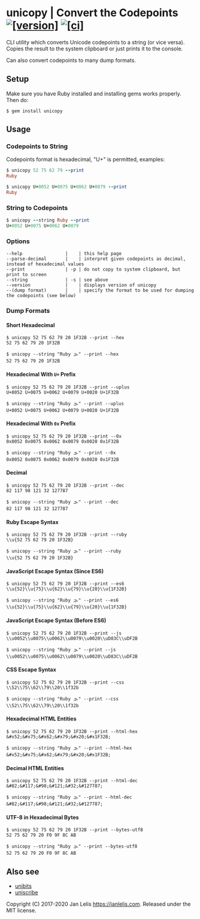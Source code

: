 # unicopy | Convert the Codepoints [![[version]](https://badge.fury.io/rb/unicopy.svg)](https://badge.fury.io/rb/unicopy)  [![[ci]](https://github.com/janlelis/unicopy/workflows/Test/badge.svg)](https://github.com/janlelis/unicopy/actions?query=workflow%3ATest)

CLI utility which converts Unicode codepoints to a string (or vice versa). Copies the result to the system clipboard or just prints it to the console.

Can also convert codepoints to many dump formats.

## Setup

Make sure you have Ruby installed and installing gems works properly. Then do:

```
$ gem install unicopy
```

## Usage

### Codepoints to String

Codepoints format is hexadecimal, "U+" is permitted, examples:

```ruby
$ unicopy 52 75 62 79 --print
Ruby
```

```ruby
$ unicopy U+0052 U+0075 U+0062 U+0079 --print
Ruby
```

### String to Codepoints

```ruby
$ unicopy --string Ruby --print
U+0052 U+0075 U+0062 U+0079
```

### Options

```
--help                |    | this help page
--parse-decimal       |    | interpret given codepoints as decimal, instead of hexadecimal values
--print               | -p | do not copy to system clipboard, but print to screen
--string              | -s | see above
--version             |    | displays version of unicopy
--(dump format)       |    | specify the format to be used for dumping the codepoints (see below)
```

### Dump Formats

#### Short Hexadecimal

```
$ unicopy 52 75 62 79 20 1F32B --print --hex
52 75 62 79 20 1F32B
```

```
$ unicopy --string "Ruby 🌫" --print --hex
52 75 62 79 20 1F32B
```

#### Hexadecimal With `U+` Prefix

```
$ unicopy 52 75 62 79 20 1F32B --print --uplus
U+0052 U+0075 U+0062 U+0079 U+0020 U+1F32B
```

```
$ unicopy --string "Ruby 🌫" --print --uplus
U+0052 U+0075 U+0062 U+0079 U+0020 U+1F32B
```

#### Hexadecimal With `0x` Prefix

```
$ unicopy 52 75 62 79 20 1F32B --print --0x
0x0052 0x0075 0x0062 0x0079 0x0020 0x1F32B
```

```
$ unicopy --string "Ruby 🌫" --print --0x
0x0052 0x0075 0x0062 0x0079 0x0020 0x1F32B
```

#### Decimal

```
$ unicopy 52 75 62 79 20 1F32B --print --dec
82 117 98 121 32 127787
```

```
$ unicopy --string "Ruby 🌫" --print --dec
82 117 98 121 32 127787
```

#### Ruby Escape Syntax

```
$ unicopy 52 75 62 79 20 1F32B --print --ruby
\\u{52 75 62 79 20 1F32B}
```

```
$ unicopy --string "Ruby 🌫" --print --ruby
\\u{52 75 62 79 20 1F32B}
```

#### JavaScript Escape Syntax (Since ES6)

```
$ unicopy 52 75 62 79 20 1F32B --print --es6
\\u{52}\\u{75}\\u{62}\\u{79}\\u{20}\\u{1F32B}
```

```
$ unicopy --string "Ruby 🌫" --print --es6
\\u{52}\\u{75}\\u{62}\\u{79}\\u{20}\\u{1F32B}
```

#### JavaScript Escape Syntax (Before ES6)

```
$ unicopy 52 75 62 79 20 1F32B --print --js
\\u0052\\u0075\\u0062\\u0079\\u0020\\uD83C\\uDF2B
```

```
$ unicopy --string "Ruby 🌫" --print --js
\\u0052\\u0075\\u0062\\u0079\\u0020\\uD83C\\uDF2B
```

#### CSS Escape Syntax

```
$ unicopy 52 75 62 79 20 1F32B --print --css
\\52\\75\\62\\79\\20\\1f32b
```

```
$ unicopy --string "Ruby 🌫" --print --css
\\52\\75\\62\\79\\20\\1f32b
```

#### Hexadecimal HTML Entities

```
$ unicopy 52 75 62 79 20 1F32B --print --html-hex
&#x52;&#x75;&#x62;&#x79;&#x20;&#x1F32B;
```

```
$ unicopy --string "Ruby 🌫" --print --html-hex
&#x52;&#x75;&#x62;&#x79;&#x20;&#x1F32B;
```

#### Decimal HTML Entities

```
$ unicopy 52 75 62 79 20 1F32B --print --html-dec
&#82;&#117;&#98;&#121;&#32;&#127787;
```

```
$ unicopy --string "Ruby 🌫" --print --html-dec
&#82;&#117;&#98;&#121;&#32;&#127787;
```

#### UTF-8 in Hexadecimal Bytes

```
$ unicopy 52 75 62 79 20 1F32B --print --bytes-utf8
52 75 62 79 20 F0 9F 8C AB
```

```
$ unicopy --string "Ruby 🌫" --print --bytes-utf8
52 75 62 79 20 F0 9F 8C AB
```

## Also see

- [unibits](https://github.com/janlelis/unibits)
- [uniscribe](https://github.com/janlelis/uniscribe)

Copyright (C) 2017-2020 Jan Lelis <https://janlelis.com>. Released under the MIT license.
